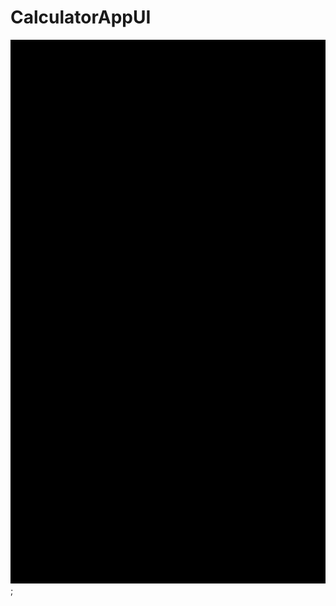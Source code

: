 # CalculatorAppUI

![alt](https://raw.githubusercontent.com/fatihemree/FatihEmreKalem-CalculatorAppUI/master/asset/calculator.gif);
